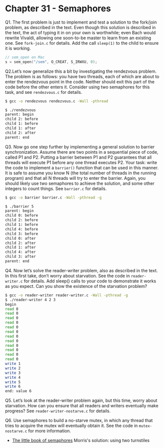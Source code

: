# Chapter 31 - Semaphores

Q1. The first problem is just to implement and test a solution to the fork/join problem, as described in the text. Even though this solution is described in the text, the act of typing it in on your own is worthwhile; even Bach would rewrite Vivaldi, allowing one soon-to-be master to learn from an existing one. See `fork-join.c` for details. Add the call `sleep(1)` to the child to ensure it is working.

```c
// sem_open on Mac
s = sem_open("/sem", O_CREAT, S_IRWXU, 0);
```

Q2.Let’s now generalize this a bit by investigating the rendezvous problem. The problem is as follows: you have two threads, each of which are about to enter the rendezvous point in the code. Neither should exit this part of the code before the other enters it. Consider using two semaphores for this task, and see `rendezvous.c` for details.

```bash
$ gcc -o rendezvous rendezvous.c -Wall -pthread

$ ./rendezvous
parent: begin
child 2: before
child 1: before
child 1: after
child 2: after
parent: end

```

Q3. Now go one step further by implementing a general solution to barrier synchronization. Assume there are two points in a sequential piece of code, called P1 and P2. Putting a barrier between P1 and P2 guarantees that all threads will execute P1 before any one thread executes P2. Your task: write the code to implement a `barrier()` function that can be used in this manner. It is safe to assume you know N (the total number of threads in the running program) and that all N threads will try to enter the barrier. Again, you should likely use two semaphores to achieve the solution, and some other integers to count things. See `barrier.c` for details.

```bash
$ gcc -o barrier barrier.c -Wall -pthread -g

$ ./barrier 5
parent: begin
child 0: before
child 2: before
child 1: before
child 4: before
child 3: before
child 0: after
child 2: after
child 1: after
child 4: after
child 3: after
parent: end
```

Q4. Now let’s solve the reader-writer problem, also as described in the text. In this first take, don’t worry about starvation. See the code in `reader-writer.c` for details. Add sleep() calls to your code to demonstrate it works as you expect. Can you show the existence of the starvation problem?

```bash
$ gcc -o reader-writer reader-writer.c -Wall -pthread -g
$ ./reader-writer 4 2 3
begin
read 0
read 0
read 0
read 0
read 0
read 0
read 0
read 0
read 0
read 0
read 0
read 0
write 1
write 2
write 3
write 4
write 5
write 6
end: value 6
```

Q5. Let’s look at the reader-writer problem again, but this time, worry about starvation. How can you ensure that all readers and writers eventually make progress? See `reader-writer-nostarve.c` for details.

Q6. Use semaphores to build a no-starve mutex, in which any thread that tries to acquire the mutex will eventually obtain it. See the code in `mutex-nostarve.c` for more information.

- [The little book of semaphores](https://greenteapress.com/wp/semaphores/) Morris's solution: using two turnstiles